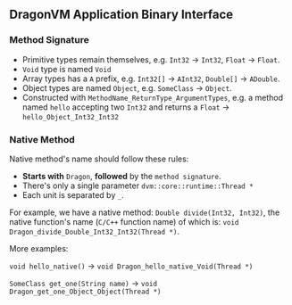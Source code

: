 ## DragonVM Application Binary Interface

### Method Signature

* Primitive types remain themselves, e.g. `Int32` -> `Int32`,
  `Float` -> `Float`.
* `Void` type is named `Void`
* Array types has a `A` prefix, e.g. `Int32[]` -> `AInt32`,
  `Double[]` -> `ADouble`.
* Object types are named `Object`, e.g. `SomeClass` -> `Object`.
* Constructed with `MethodName_ReturnType_ArgumentTypes`, 
  e.g. a method named `hello` accepting  two `Int32` 
  and returns a `Float` -> `hello_Object_Int32_Int32`
  
### Native Method

Native method's name should follow these rules:
* **Starts with** `Dragon`, **followed** by the `method signature`.
* There's only a single parameter `dvm::core::runtime::Thread *`
* Each unit is separated by `_`.

For example, we have a native method: 
`Double divide(Int32, Int32)`, the native function's name 
(`C/C++` function name) of which is: `void Dragon_divide_Double_Int32_Int32(Thread *)`.

More examples:

`void hello_native()` -> `void Dragon_hello_native_Void(Thread *)`

`SomeClass get_one(String name)` -> `void Dragon_get_one_Object_Object(Thread *)`